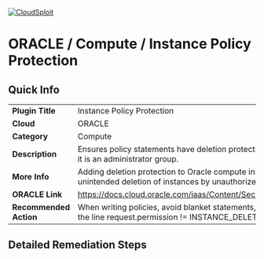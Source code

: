[![CloudSploit](https://cloudsploit.com/img/logo-new-big-text-100.png "CloudSploit")](https://cloudsploit.com)

# ORACLE / Compute / Instance Policy Protection

## Quick Info

| | |
|-|-|
| **Plugin Title** | Instance Policy Protection |
| **Cloud** | ORACLE |
| **Category** | Compute |
| **Description** | Ensures policy statements have deletion protection for compute instances unless it is an administrator group. |
| **More Info** | Adding deletion protection to Oracle compute instance policies mitigates unintended deletion of instances by unauthorized users or groups. |
| **ORACLE Link** | https://docs.cloud.oracle.com/iaas/Content/Security/Reference/iam_security.htm |
| **Recommended Action** | When writing policies, avoid blanket statements, and add a where statement with the line request.permission != INSTANCE_DELETE. |

## Detailed Remediation Steps

